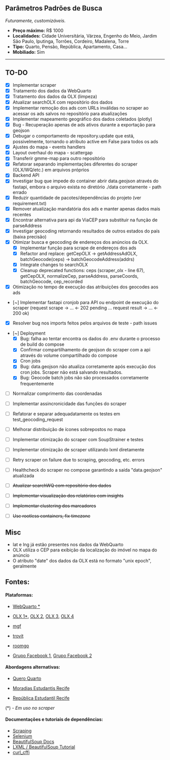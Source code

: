 ## Parâmetros Padrões de Busca

*Futuramente, customizáveis.*

- **Preço máximo:** R$ 1000
- **Localidades:** Cidade Universitária, Várzea, Engenho do Meio, Jardim São Paulo, Iputinga, Torrões, Cordeiro, Madalena, Torre
- **Tipo:** Quarto, Pensão, República, Apartamento, Casa...
- **Mobiliado:** Sim

---

## TO-DO

- [x] Implementar scraper
- [x] Tratamento dos dados da WebQuarto
- [x] Tratamento dos dados da OLX (limpeza)
- [x] Atualizar searchOLX com repositório dos dados
- [x] Implementar remoção dos ads com URLs inválidas no scraper ao acessar os ads salvos no repositório para atualizações
- [x] Implementar mapeamento geográfico dos dados coletados (plotly)
- [x] Bug - Recuperação apenas de ads ativos durante a exportação para geojson
- [x] Debugar o comportamento de repository.update que está, possivelmente, tornando o atributo active em False para todos os ads
- [x] Ajustes do mapa - events handlers
- [x] Layout overhaul do mapa - scattergap
- [x] Transferir gmme-map para outro repositório
- [x] Refatorar separando implementações diferentes do scraper (OLX/WQ/etc.) em arquivos próprios
- [x] Backend API
- [x] Investigar bug que impede do container abrir data.geojson através do fastapi, embora o arquivo exista no diretório ./data corretamente - path errado
- [x] Reduzir quantidade de pacotes/dependências do projeto (ver requirement.txt)
- [x] Remover atualização mandatória dos ads e manter apenas dados mais recentes
- [x] Encontrar alternativa para api da ViaCEP para substituir na função de parseAddress
- [x] Investigar geocoding retornando resultados de outros estados do país (baixa precisão)
- [x] Otimizar busca e geocoding de endereços dos anúncios da OLX. 
  - [x] Implementar função para scrape de endereços dos ads
  - [x] Refactor and replace: getCepOLX -> getAddressAdOLX, batchGeocode(ceps) -> batchGeocodeAddress(addrs)
  - [x] Integrate changes to searchOLX
  - [x] Cleanup deprecated functions: ceps (scraper_olx - line 67), getCepOLX, normalizeCep, parseAddress, parseCoords, batchGeocode, cep_recorded
- [x] Otimização no tempo de execução das atribuições dos geocodes aos ads
- [~] Implementar fastapi cronjob para API ou endpoint de execução do scraper (request scrape -> ... <- 202 pending ... request result -> ... <- 200 ok)
- [x] Resolver bug nos imports feitos pelos arquivos de teste - path issues
- [~] Deployment
  - [x] Bug: falha ao tentar encontra os dados do .env durante o processo de build do compose
  - [x] Confirmar compartilhamento de geojson do scraper com a api através do volume compartilhado do compose
  - [x] Cron jobs
  - [x] Bug: data.geojson não atualiza corretamente após execução dos cron jobs. Scraper não está salvando resultados.
  - [x] Bug: Geocode batch jobs não são processados corretamente frequentemente
- [ ] Normalizar comprimento das coordenadas
- [ ] Implementar assincronicidade das funções do scraper
- [ ] Refatorar e separar adequadatamente os testes em test_geocoding_request
- [ ] Melhorar distribuição de ícones sobrepostos no mapa
- [ ] Implementar otimização do scraper com SoupStrainer e testes
- [ ] Implementar otimização de scraper utilizando lxml diretamente
- [ ] Retry scraper on failure due to scraping, geocoding, etc. errors
- [ ] Healthcheck do scraper no compose garantindo a saída "data.geojson" atualizada
- [ ] ~~Atualizar searchWQ com repositório dos dados~~
- [ ] ~~Implementar visualização dos relatórios com insights~~
- [ ] ~~Implementar clustering dos marcadores~~
- [ ] ~~Use rootless containers, fix timezone~~


## Misc

- lat e lng já estão presentes nos dados da WebQuarto
- OLX utiliza o CEP para exibição da localização do imóvel no mapa do anúncio
- O atributo "date" dos dados da OLX está no formato "unix epoch", geralmente

## Fontes:

#### Plataformas:

- [WebQuarto *](https://www.webquarto.com.br/busca/quartos/recife-pe/Cordeiro|V%C3%A1rzea|Torre|Torr%C3%B5es|Madalena|Iputinga?price_range[]=0,2200&has_photo=0&smokers_allowed=0&children_allowed=0&pets_allowed=0&drinks_allowed=0&visitors_allowed=0&couples_allowed=0)

- [OLX 1*](https://www.olx.com.br/imoveis/aluguel/estado-pe/grande-recife/recife?pe=2000&ret=1020&ret=1060&ret=1040&sd=3747&sd=3778&sd=3766&sd=3764&sd=3762), [OLX 2](https://www.olx.com.br/estado-pe?q=aluguel%20quartos&cg=1000), [OLX 3](https://www.olx.com.br/imoveis/aluguel/aluguel-de-quartos/estado-pe?q=aluguel%20quartos), [OLX 4](https://www.olx.com.br/imoveis/aluguel/estado-pe/grande-recife/recife/cidade-universitaria?pe=2000&ret=1020&ret=1060&ret=1040)

- [mgf](https://www.mgfimoveis.com.br/aluguel/quarto/pe-recife-cidade-universitaria)

- [trovit](https://imoveis.trovit.com.br/alugar-quarto-recife)

- [roomgo](https://www.roomgo.com.br/pernambuco/recife-companheiros-de-quarto?gad_source=1)

- [Grupo Facebook 1](https://www.facebook.com/login/?next=https%3A%2F%2Fwww.facebook.com%2Fgroups%2F836848219733310%2F%3Flocale%3Dpt_BR), [Grupo Facebook 2](https://www.facebook.com/groups/republicasdaufpe/?locale=pt_BR)


#### Abordagens alternativas:

- [Quero Quarto](https://queroquarto.com/)

- [Moradias Estudantis Recife](https://www.google.com/search?sca_esv=ea85460ec5208a83&tbs=lf:1,lf_ui:2&tbm=lcl&q=moradias+estudantis+recife&rflfq=1&num=10&sa=X&ved=2ahUKEwik5rzu5L-IAxWMq5UCHSdXDRkQjGp6BAgqEAE&biw=1858&bih=972#rlfi=hd:;si:;mv:[[-8.015099137973076,-34.911359265795404],[-8.085044181233394,-34.97736538232835]])

- [República Estudantil Recife](https://www.google.com/search?q=rep%C3%BAblica+estudantil+recife&sca_esv=ea85460ec5208a83&biw=896&bih=971&tbm=lcl&ei=_yfkZpydAqy_1sQPlrKl6A8&oq=republiestudantis+recife&gs_lp=Eg1nd3Mtd2l6LWxvY2FsIhhyZXB1YmxpZXN0dWRhbnRpcyByZWNpZmUqAggAMgcQABiABBgNMggQABgHGAgYHjIIEAAYgAQYogQyCBAAGIAEGKIEMggQABiABBiiBEibYlDdQVjNTnABeACQAQCYAb8BoAH-DKoBBDAuMTC4AQPIAQD4AQGYAgegApAIwgIIEAAYFhgeGA_CAgYQABgeGA_CAggQABgHGB4YD8ICBhAAGAgYHpgDAIgGAZIHAzEuNqAHoDg&sclient=gws-wiz-local#rlfi=hd:;si:;mv:[[-8.033457073050673,-34.92552083401562],[-8.068428905050208,-34.95852331247459]])

(*) - *Em uso no scraper*

#### Documentações e tutoriais de dependências:

- [Scraping](https://www.scrapehero.com/web-scraping-with-pandas/)
- [Selenium](https://selenium-python.readthedocs.io/getting-started.html)
- [BeautifulSoup Docs](https://beautiful-soup-4.readthedocs.io/en/latest/)
- [LXML / BeautifulSoup Tutorial](https://www.datacamp.com/tutorial/web-scraping-using-python)
- [curl_cffi](https://curl-cffi.readthedocs.io/en/latest/)